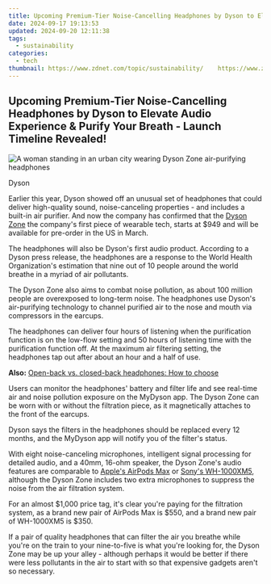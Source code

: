 ```yaml
---
title: Upcoming Premium-Tier Noise-Cancelling Headphones by Dyson to Elevate Audio Experience & Purify Your Breath - Launch Timeline Revealed!
date: 2024-09-17 19:13:53
updated: 2024-09-20 12:11:38
tags:
  - sustainability
categories:
  - tech
thumbnail: https://www.zdnet.com/topic/sustainability/    https://www.zdnet.com/a/img/resize/d36d885477d9f99abb41ccc001813dc7125214d5/2022/12/08/fa275a42-1531-4dd0-aea4-d1d5af9fa39d/dyson.jpg?width=170&height=96&fit=crop&auto=webp
---
```


## Upcoming Premium-Tier Noise-Cancelling Headphones by Dyson to Elevate Audio Experience & Purify Your Breath - Launch Timeline Revealed!

![A woman standing in an urban city wearing Dyson Zone air-purifying headphones](https://www.zdnet.com/a/img/resize/d252d2be5f6e5098911a9e1f1bc7d1108f7eeddc/2022/12/08/fa275a42-1531-4dd0-aea4-d1d5af9fa39d/dyson.jpg?auto=webp&width=1280)

Dyson

Earlier this year, Dyson showed off an unusual set of headphones that could deliver high-quality sound, noise-canceling properties - and includes a built-in air purifier. And now the company has confirmed that the [Dyson Zone](https://www.dyson.com/headphones/zone/announcement?ranMID=36310&ranEAID=tv2R4u9rImY&ranSiteID=tv2R4u9rImY-915DZk.9e1Lnz2x885tpMg&siteID=tv2R4u9rImY-915DZk.9e1Lnz2x885tpMg&utm%5Fsource=Skimlinks+%28Variable+Pricing%29&utm%5Fmedium=affiliate&utm%5Fcampaign=us%5Fen%5F%5Fna%5F%5Fna%5F%5Fna%5F%5Fpurchase&utm%5Fterm=&utm%5Fcontent=rakuten%5F1) the company's first piece of wearable tech, starts at $949 and will be available for pre-order in the US in March.

The headphones will also be Dyson's first audio product. According to a Dyson press release, the headphones are a response to the World Health Organization's estimation that nine out of 10 people around the world breathe in a myriad of air pollutants.

The Dyson Zone also aims to combat noise pollution, as about 100 million people are overexposed to long-term noise. The headphones use Dyson's air-purifying technology to channel purified air to the nose and mouth via compressors in the earcups. 

The headphones can deliver four hours of listening when the purification function is on the low-flow setting and 50 hours of listening time with the purification function off. At the maximum air filtering setting, the headphones tap out after about an hour and a half of use.

**Also:** [Open-back vs. closed-back headphones: How to choose](https://www.zdnet.com/article/open-back-vs-closed-back-headphones-a-guide/)

Users can monitor the headphones' battery and filter life and see real-time air and noise pollution exposure on the MyDyson app. The Dyson Zone can be worn with or without the filtration piece, as it magnetically attaches to the front of the earcups. 

Dyson says the filters in the headphones should be replaced every 12 months, and the MyDyson app will notify you of the filter's status.

With eight noise-canceling microphones, intelligent signal processing for detailed audio, and a 40mm, 16-ohm speaker, the Dyson Zone's audio features are comparable to [Apple's AirPods Max](https://www.zdnet.com/product/apple-airpods-max/) or [Sony's WH-1000XM5](https://www.zdnet.com/article/sony-wh-1000xm5-wireless-noise-canceling-headphones-review/), although the Dyson Zone includes two extra microphones to suppress the noise from the air filtration system.

For an almost $1,000 price tag, it's clear you're paying for the filtration system, as a brand new pair of AirPods Max is $550, and a brand new pair of WH-1000XM5 is $350.

If a pair of quality headphones that can filter the air you breathe while you're on the train to your nine-to-five is what you're looking for, the Dyson Zone may be up your alley - although perhaps it would be better if there were less pollutants in the air to start with so that expensive gadgets aren't so necessary.

<ins class="adsbygoogle"
     style="display:block"
     data-ad-format="autorelaxed"
     data-ad-client="ca-pub-7571918770474297"
     data-ad-slot="1223367746"></ins>



<ins class="adsbygoogle"
     style="display:block"
     data-ad-client="ca-pub-7571918770474297"
     data-ad-slot="8358498916"
     data-ad-format="auto"
     data-full-width-responsive="true"></ins>

